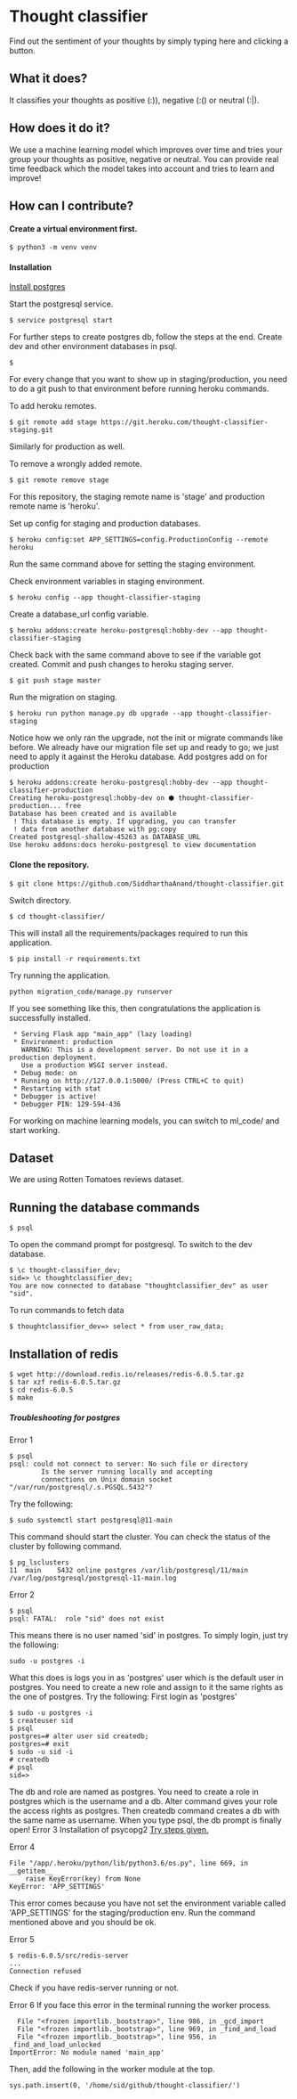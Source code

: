 # Thought classifier
Find out the sentiment of your thoughts by simply typing here and clicking
a button.

## What it does?
It classifies your thoughts as positive (:)), negative (:() or neutral (:|).

## How does it do it?
We use a machine learning model which improves over time and tries
your group your thoughts as positive,  negative or neutral. You
can provide real time feedback which the model takes into account
and tries to learn and improve!

## How can I contribute?

#### Create a virtual environment first.
```
$ python3 -m venv venv
```
#### Installation
[Install postgres](https://www.postgresql.org/download/linux/ubuntu/)

Start the postgresql service.
```
$ service postgresql start
```
For further steps to create postgres db, follow the steps at the end.
Create dev and other environment databases in psql.
```
$
```
For every change that you want to show up in staging/production, you
need to do a git push to that environment before running heroku commands.

To add heroku remotes.
```
$ git remote add stage https://git.heroku.com/thought-classifier-staging.git
```
Similarly for production as well.

To remove a wrongly added remote.
```
$ git remote remove stage
```

For this repository, the staging remote name is 'stage' and
production remote name is 'heroku'.


Set up config for staging and production databases.
```
$ heroku config:set APP_SETTINGS=config.ProductionConfig --remote heroku
```
Run the same command above for setting the staging environment.

Check environment variables in staging environment.
```
$ heroku config --app thought-classifier-staging
```
Create a database_url config variable.
```
$ heroku addons:create heroku-postgresql:hobby-dev --app thought-classifier-staging
```
Check back with the same command above to see if the variable got created.
Commit and push changes to heroku staging server.
```
$ git push stage master
```
Run the migration on staging.
```
$ heroku run python manage.py db upgrade --app thought-classifier-staging
```
Notice how we only ran the upgrade, not the init or migrate commands like before. We already have our migration file set up and ready to go; we just need to apply it against the Heroku database.
Add postgres add on for production
```
$ heroku addons:create heroku-postgresql:hobby-dev --app thought-classifier-production
Creating heroku-postgresql:hobby-dev on ⬢ thought-classifier-production... free
Database has been created and is available
 ! This database is empty. If upgrading, you can transfer
 ! data from another database with pg:copy
Created postgresql-shallow-45263 as DATABASE_URL
Use heroku addons:docs heroku-postgresql to view documentation
```
#### Clone the repository.
```
$ git clone https://github.com/SiddharthaAnand/thought-classifier.git
```
Switch directory.
```
$ cd thought-classifier/
```
This will install all the requirements/packages required to run this application.
```
$ pip install -r requirements.txt
```
Try running the application.
```
python migration_code/manage.py runserver
```
If you see something like this, then congratulations the application is successfully
installed.
```
 * Serving Flask app "main_app" (lazy loading)
 * Environment: production
   WARNING: This is a development server. Do not use it in a production deployment.
   Use a production WSGI server instead.
 * Debug mode: on
 * Running on http://127.0.0.1:5000/ (Press CTRL+C to quit)
 * Restarting with stat
 * Debugger is active!
 * Debugger PIN: 129-594-436
```
For working on machine learning models, you can switch to ml_code/ and start working.

## Dataset
We are using Rotten Tomatoes reviews dataset.

## Running the database commands

```
$ psql
```
To open the command prompt for postgresql.
To switch to the dev database.
```
$ \c thought-classifier_dev;
sid=> \c thoughtclassifier_dev;
You are now connected to database "thoughtclassifier_dev" as user "sid".
```
To run commands to fetch data
```
$ thoughtclassifier_dev=> select * from user_raw_data;
```

## Installation of redis
```
$ wget http://download.redis.io/releases/redis-6.0.5.tar.gz
$ tar xzf redis-6.0.5.tar.gz
$ cd redis-6.0.5
$ make
```

##### Troubleshooting for postgres
Error 1
```
$ psql
psql: could not connect to server: No such file or directory
        Is the server running locally and accepting
        connections on Unix domain socket "/var/run/postgresql/.s.PGSQL.5432"?
```

Try the following:
```
$ sudo systemctl start postgresql@11-main
```
This command should start the cluster.
You can check the status of the cluster by following command.
```
$ pg_lsclusters
11  main    5432 online postgres /var/lib/postgresql/11/main /var/log/postgresql/postgresql-11-main.log
```
Error 2
```
$ psql
psql: FATAL:  role "sid" does not exist
```
This means there is no user named 'sid' in postgres.
To simply login, just try the following:
```
sudo -u postgres -i
```
What this does is logs you in as 'postgres' user which is the default
user in postgres.
You need to create a new role and assign to it the same rights as the
one of postgres.
Try the following:
First login as 'postgres'
```
$ sudo -u postgres -i
$ createuser sid
$ psql
postgres=# alter user sid createdb;
postgres=# exit
$ sudo -u sid -i
# createdb
# psql
sid=>
```
The db and role are named as postgres. You need to create a role in postgres
which is the username and a db. Alter command gives your role the access
rights as postgres. Then createdb command creates a db with the same name
as username. When you type psql, the db prompt is finally open!
Error 3
Installation of psycopg2
[Try steps given.](https://www.psycopg.org/docs/install.html)

Error 4
```
File "/app/.heroku/python/lib/python3.6/os.py", line 669, in __getitem__
    raise KeyError(key) from None
KeyError: 'APP_SETTINGS'
```
This error comes because you have not set the environment variable
called 'APP_SETTINGS' for the staging/production env.
Run the command mentioned above and you should be ok.

Error 5
```
$ redis-6.0.5/src/redis-server
...
Connection refused
```
Check if you have redis-server running or not.

Error 6
If you face this error in the terminal running the worker process.
```
  File "<frozen importlib._bootstrap>", line 986, in _gcd_import
  File "<frozen importlib._bootstrap>", line 969, in _find_and_load
  File "<frozen importlib._bootstrap>", line 956, in _find_and_load_unlocked
ImportError: No module named 'main_app'
```
Then, add the following in the worker module at the top.
```
sys.path.insert(0, '/home/sid/github/thought-classifier/')
```
